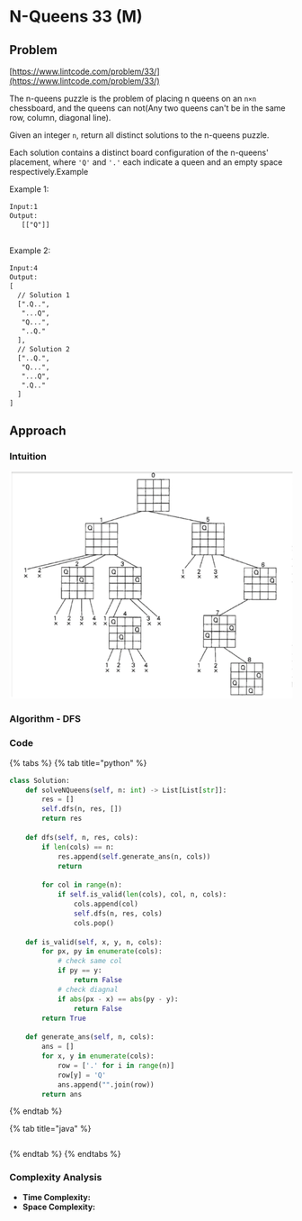 # N-Queens 33 (M)

## Problem

[https://www.lintcode.com/problem/33/](https://www.lintcode.com/problem/33/)

The n-queens puzzle is the problem of placing n queens on an `n×n` chessboard, and the queens can not(Any two queens can't be in the same row, column, diagonal line).

Given an integer `n`, return all distinct solutions to the n-queens puzzle.

Each solution contains a distinct board configuration of the n-queens' placement, where `'Q'` and `'.'` each indicate a queen and an empty space respectively.Example

Example 1:

```
Input:1
Output:
   [["Q"]]


```

Example 2:

```
Input:4
Output:
[
  // Solution 1
  [".Q..",
   "...Q",
   "Q...",
   "..Q."
  ],
  // Solution 2
  ["..Q.",
   "Q...",
   "...Q",
   ".Q.."
  ]
]
```

## Approach

### Intuition

![](<../../.gitbook/assets/Screen Shot 2021-03-30 at 10.12.43 PM.png>)

### Algorithm - DFS

### Code

{% tabs %}
{% tab title="python" %}
```python
class Solution:
    def solveNQueens(self, n: int) -> List[List[str]]:
        res = []
        self.dfs(n, res, [])
        return res
      
    def dfs(self, n, res, cols):
        if len(cols) == n:
            res.append(self.generate_ans(n, cols))
            return 
        
        for col in range(n):
            if self.is_valid(len(cols), col, n, cols):
                cols.append(col)
                self.dfs(n, res, cols)
                cols.pop()
    
    def is_valid(self, x, y, n, cols):
        for px, py in enumerate(cols):
            # check same col
            if py == y:
                return False
            # check diagnal
            if abs(px - x) == abs(py - y):
                return False
        return True
    
    def generate_ans(self, n, cols):
        ans = []
        for x, y in enumerate(cols):
            row = ['.' for i in range(n)]
            row[y] = 'Q'
            ans.append("".join(row))
        return ans
```
{% endtab %}

{% tab title="java" %}
```
```
{% endtab %}
{% endtabs %}

### Complexity Analysis

* **Time Complexity:**
* **Space Complexity:**
